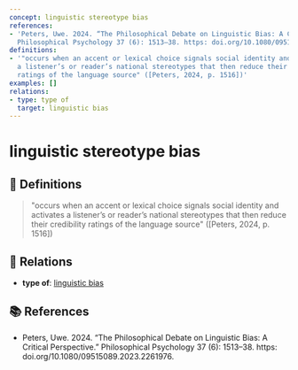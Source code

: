 ```yaml
---
concept: linguistic stereotype bias
references:
- 'Peters, Uwe. 2024. “The Philosophical Debate on Linguistic Bias: A Critical Perspective.”
  Philosophical Psychology 37 (6): 1513–38. https: doi.org/10.1080/09515089.2023.2261976.'
definitions:
- '"occurs when an accent or lexical choice signals social identity and activates
  a listener’s or reader’s national stereotypes that then reduce their credibility
  ratings of the language source" ([Peters, 2024, p. 1516])'
examples: []
relations:
- type: type of
  target: linguistic bias
---
```


# linguistic stereotype bias

## 📖 Definitions

> "occurs when an accent or lexical choice signals social identity and activates a listener’s or reader’s national stereotypes that then reduce their credibility ratings of the language source" ([Peters, 2024, p. 1516])

## 🔗 Relations

- **type of**: [linguistic bias](./linguistic-bias.md)

## 📚 References

- Peters, Uwe. 2024. “The Philosophical Debate on Linguistic Bias: A Critical Perspective.” Philosophical Psychology 37 (6): 1513–38. https: doi.org/10.1080/09515089.2023.2261976.
